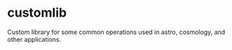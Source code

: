 # customlib

Custom library for some common operations used in astro, cosmology, and other applications.
